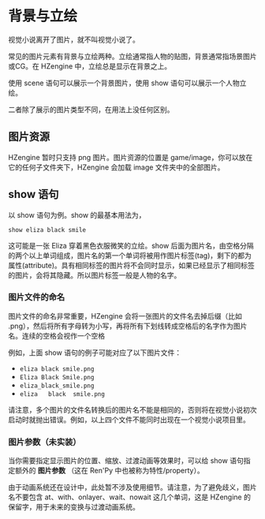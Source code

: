 # 背景与立绘

视觉小说离开了图片，就不叫视觉小说了。

常见的图片元素有背景与立绘两种。立绘通常指人物的贴图，背景通常指场景图片或CG。在 HZengine 中，立绘总是显示在背景之上。

使用 scene 语句可以展示一个背景图片，使用 show 语句可以展示一个人物立绘。

二者除了展示的图片类型不同，在用法上没任何区别。

## 图片资源

HZengine 暂时只支持 png 图片。图片资源的位置是 game/image，你可以放在它的任何子文件夹下，HZengine 会加载 image 文件夹中的全部图片。

## show 语句

以 show 语句为例。show 的最基本用法为，

```renpy
show eliza black smile
```

这可能是一张 Eliza 穿着黑色衣服微笑的立绘。show 后面为图片名，由空格分隔的两个以上单词组成，图片名的第一个单词将被用作图片标签(tag)，剩下的都为属性(attribute)。具有相同标签的图片将不会同时显示，如果已经显示了相同标签的图片，会将其隐藏。所以图片标签一般是人物的名字。

### 图片文件的命名

图片文件的命名非常重要，HZengine 会将一张图片的文件名去掉后缀（比如 .png），然后将所有字母转为小写，再将所有下划线转成空格后的名字作为图片名。连续的空格会视作一个空格

例如，上面 show 语句的例子可能对应了以下图片文件：

* `eliza black smile.png`
* `Eliza Black Smile.png`
* `eliza_black_smile.png`
* `eliza   black  smile.png`

请注意，多个图片的文件名转换后的图片名不能是相同的，否则将在视觉小说初次启动时就抛出错误。例如，以上四个文件不能同时出现在一个视觉小说项目里。

### 图片参数（未实装）

当你需要指定显示图片的位置、缩放、过渡动画等效果时，可以给 show 语句指定额外的 **图片参数** （这在 Ren'Py 中也被称为特性/property）。

由于动画系统还在设计中，此处暂不涉及使用细节。请注意，为了避免歧义，图片名不要包含 at、with、onlayer、wait、nowait 这几个单词，这是 HZengine 的保留字，用于未来的变换与过渡动画系统。
